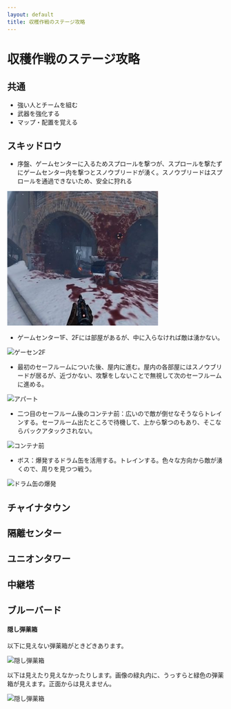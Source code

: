 ```yaml
---
layout: default
title: 収穫作戦のステージ攻略
---
```

# 収穫作戦のステージ攻略

## 共通
* 強い人とチームを組む
* 武器を強化する
* マップ・配置を覚える

## スキッドロウ
* 序盤、ゲームセンターに入るためスプロールを撃つが、スプロールを撃たずにゲームセンター内を撃つとスノウブリードが湧く。スノウブリードはスプロールを通過できないため、安全に狩れる

![スプロール](/images/sproll.jpg)

* ゲームセンター1F、2Fには部屋があるが、中に入らなければ敵は湧かない。

![ゲーセン2F](https://user-images.githubusercontent.com/1223395/167755780-0d0e72c4-66b7-4386-964f-c46127a9a6d3.png)

* 最初のセーフルームについた後、屋内に進む。屋内の各部屋にはスノウブリードが居るが、近づかない、攻撃をしないことで無視して次のセーフルームに進める。

![アパート](https://user-images.githubusercontent.com/1223395/167755825-a0afe641-c5a0-4c98-b9af-9dd59f1aecc8.png)

* 二つ目のセーフルーム後のコンテナ前：広いので敵が倒せなそうならトレインする。セーフルーム出たところで待機して、上から撃つのもあり、そこならバックアタックされない。

![コンテナ前](https://user-images.githubusercontent.com/1223395/167755874-b7939152-bc6a-4467-8558-12895c4971bd.png)

* ボス：爆発するドラム缶を活用する。トレインする。色々な方向から敵が湧くので、周りを見つつ戦う。

![ドラム缶の爆発](https://user-images.githubusercontent.com/1223395/167755929-a0da0e64-0edb-41f4-b681-feddbafb841c.png)

## チャイナタウン
## 隔離センター
## ユニオンタワー
## 中継塔
## ブルーバード
#### 隠し弾薬箱
以下に見えない弾薬箱がときどきあります。

![隠し弾薬箱](https://drive.google.com/uc?id=1p351yU5GMbdB_9XnWGpmOhLIfhyY7Gfs)

以下は見えたり見えなかったりします。画像の緑丸内に、うっすらと緑色の弾薬箱が見えます。正面からは見えません。

![隠し弾薬箱](https://drive.google.com/uc?id=1p6Pw-9_15x5lRjnsjBCyjzN1-yIKzPxQ)
